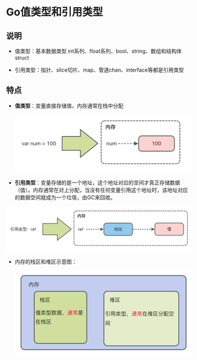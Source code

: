 # Go值类型和引用类型


## 说明

- 值类型：基本数据类型 int系列、float系列、bool、string、数组和结构体struct

- 引用类型：指针、slice切片、map、管道chan、interface等都是引用类型

## 特点

- **值类型**：变量直接存储值，内存通常在栈中分配

    ![image-20220630182227241](https://raw.githubusercontent.com/XD825/picgo/main/img/202206301822281.png)

- **引用类型**：变量存储的是一个地址，这个地址对应的空间才真正存储数据（值）。内存通常在对上分配，当没有任何变量引用这个地址时，该地址对应的数据空间就成为一个垃圾，由GC来回收。

![](https://raw.githubusercontent.com/XD825/picgo/main/img/202206301822753.png)

- 内存的栈区和堆区示意图：

    ![](https://raw.githubusercontent.com/XD825/picgo/main/img/202206301823678.png)

